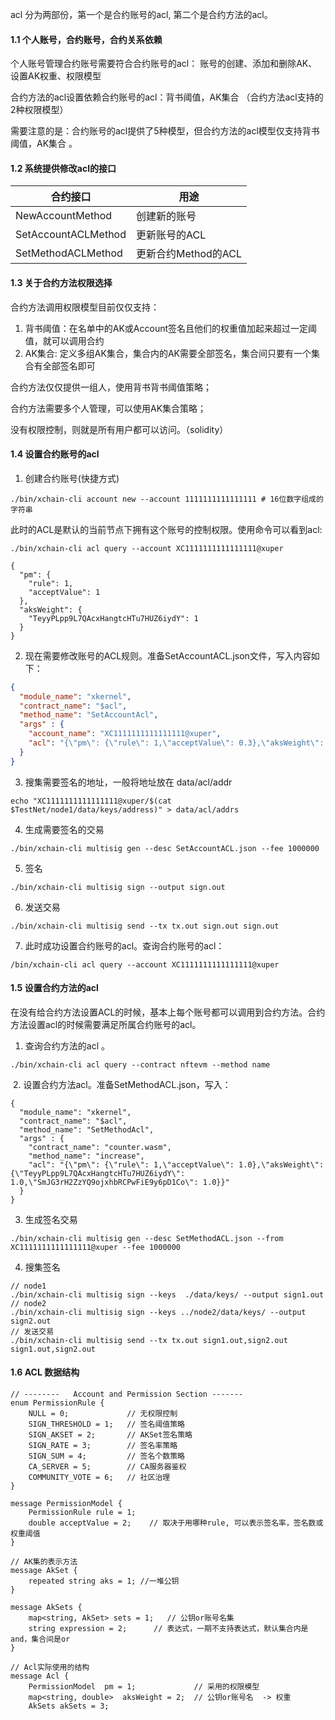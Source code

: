 acl 分为两部份，第一个是合约账号的acl, 第二个是合约方法的acl。

#### 1.1 个人账号，合约账号，合约关系依赖

个人账号管理合约账号需要符合合约账号的acl： 账号的创建、添加和删除AK、设置AK权重、权限模型

合约方法的acl设置依赖合约账号的acl：背书阈值，AK集合 （合约方法acl支持的2种权限模型）



需要注意的是：合约账号的acl提供了5种模型，但合约方法的acl模型仅支持背书阈值，AK集合 。



####  1.2 系统提供修改acl的接口

| 合约接口            | 用途                |
| ------------------- | ------------------- |
| NewAccountMethod    | 创建新的账号        |
| SetAccountACLMethod | 更新账号的ACL       |
| SetMethodACLMethod  | 更新合约Method的ACL |

####  1.3 关于合约方法权限选择

 合约方法调用权限模型目前仅仅支持：

1. 背书阈值：在名单中的AK或Account签名且他们的权重值加起来超过一定阈值，就可以调用合约
2. AK集合: 定义多组AK集合，集合内的AK需要全部签名，集合间只要有一个集合有全部签名即可

合约方法仅仅提供一组人，使用背书背书阈值策略；

合约方法需要多个人管理，可以使用AK集合策略；

没有权限控制，则就是所有用户都可以访问。（solidity）

#### 1.4 设置合约账号的acl

1. 创建合约账号(快捷方式)

```
./bin/xchain-cli account new --account 1111111111111111 # 16位数字组成的字符串
```

此时的ACL是默认的当前节点下拥有这个账号的控制权限。使用命令可以看到acl:

```
./bin/xchain-cli acl query --account XC1111111111111111@xuper
```

```
{
  "pm": {
    "rule": 1,
    "acceptValue": 1
  },
  "aksWeight": {
    "TeyyPLpp9L7QAcxHangtcHTu7HUZ6iydY": 1
  }
}

```

2. 现在需要修改账号的ACL规则。准备SetAccountACL.json文件，写入内容如下：

```json
{
  "module_name": "xkernel",
  "contract_name": "$acl",
  "method_name": "SetAccountAcl",
  "args" : {
    "account_name": "XC1111111111111111@xuper",
    "acl": "{\"pm\": {\"rule\": 1,\"acceptValue\": 0.3},\"aksWeight\": {\"TeyyPLpp9L7QAcxHangtcHTu7HUZ6iydY\": 0.3,\"SmJG3rH2ZzYQ9ojxhbRCPwFiE9y6pD1Co\": 0.3}}"
  }
}
```

3. 搜集需要签名的地址，一般将地址放在 data/acl/addr

```
echo "XC1111111111111111@xuper/$(cat $TestNet/node1/data/keys/address)" > data/acl/addrs
```

4. 生成需要签名的交易
```
./bin/xchain-cli multisig gen --desc SetAccountACL.json --fee 1000000
```

 5. 签名

```
./bin/xchain-cli multisig sign --output sign.out
```

 6. 发送交易

```
./bin/xchain-cli multisig send --tx tx.out sign.out sign.out
```

7. 此时成功设置合约账号的acl。查询合约账号的acl：

```
/bin/xchain-cli acl query --account XC1111111111111111@xuper
```



####  1.5 设置合约方法的acl

在没有给合约方法设置ACL的时候，基本上每个账号都可以调用到合约方法。合约方法设置acl的时候需要满足所属合约账号的acl。 


1. 查询合约方法的acl 。

```
./bin/xchain-cli acl query --contract nftevm --method name
```

​	2.  设置合约方法acl。准备SetMethodACL.json，写入：

```
{
  "module_name": "xkernel",
  "contract_name": "$acl",
  "method_name": "SetMethodAcl",
  "args" : {
    "contract_name": "counter.wasm",
    "method_name": "increase",
    "acl": "{\"pm\": {\"rule\": 1,\"acceptValue\": 1.0},\"aksWeight\": {\"TeyyPLpp9L7QAcxHangtcHTu7HUZ6iydY\": 1.0,\"SmJG3rH2ZzYQ9ojxhbRCPwFiE9y6pD1Co\": 1.0}}"
  }
}
```

3. 生成签名交易

```
./bin/xchain-cli multisig gen --desc SetMethodACL.json --from XC1111111111111111@xuper --fee 1000000
```

4. 搜集签名

```
// node1
./bin/xchain-cli multisig sign --keys  ./data/keys/ --output sign1.out
// node2
./bin/xchain-cli multisig sign --keys ../node2/data/keys/ --output sign2.out
// 发送交易
./bin/xchain-cli multisig send --tx tx.out sign1.out,sign2.out sign1.out,sign2.out
```



#### 1.6 ACL 数据结构

```
// --------   Account and Permission Section -------
enum PermissionRule {
    NULL = 0;             // 无权限控制
    SIGN_THRESHOLD = 1;   // 签名阈值策略
    SIGN_AKSET = 2;       // AKSet签名策略
    SIGN_RATE = 3;        // 签名率策略
    SIGN_SUM = 4;         // 签名个数策略
    CA_SERVER = 5;        // CA服务器鉴权
    COMMUNITY_VOTE = 6;   // 社区治理
}

message PermissionModel {
    PermissionRule rule = 1;
    double acceptValue = 2;    // 取决于用哪种rule, 可以表示签名率，签名数或权重阈值
}

// AK集的表示方法
message AkSet {
    repeated string aks = 1; //一堆公钥
}

message AkSets {
    map<string, AkSet> sets = 1;   // 公钥or账号名集
    string expression = 2;      // 表达式，一期不支持表达式，默认集合内是and，集合间是or
}

// Acl实际使用的结构
message Acl {
    PermissionModel  pm = 1;             // 采用的权限模型
    map<string, double>  aksWeight = 2;  // 公钥or账号名  -> 权重
    AkSets akSets = 3;
```

